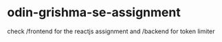 # odin-grishma-se-assignment

check /frontend for the reactjs assignment
and /backend for token limiter
